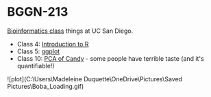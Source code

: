 # BGGN-213

[Bioinformatics class](https://bioboot.github.io/bggn213_F22/) things at UC San Diego. 

- Class 4: [Introduction to R]()  
- Class 5: [ggplot]()  
- Class 10: [PCA of Candy](https://github.com/mduquette22/bggn213/blob/main/Class10%20-%20CANDY/Class10---Dandy-Candy.pdf) - some people have terrible taste (and it's quantifiable!)  


![plot](C:\Users\Madeleine Duquette\OneDrive\Pictures\Saved Pictures\Boba_Loading.gif)
